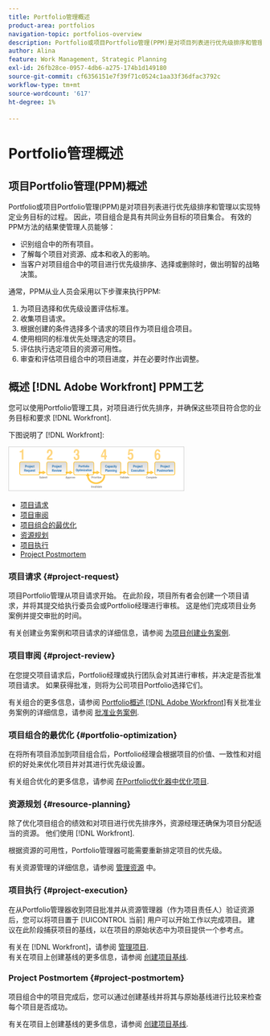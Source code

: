```yaml
---
title: Portfolio管理概述
product-area: portfolios
navigation-topic: portfolios-overview
description: Portfolio或项目Portfolio管理(PPM)是对项目列表进行优先级排序和管理以实现特定业务目标的过程。 组合是具有共同业务目标的项目的集合。
author: Alina
feature: Work Management, Strategic Planning
exl-id: 26fb28ce-0957-4db6-a275-174b1d149180
source-git-commit: cf6356151e7f39f71c0524c1aa33f36dfac3792c
workflow-type: tm+mt
source-wordcount: '617'
ht-degree: 1%

---
```


# Portfolio管理概述

## 项目Portfolio管理(PPM)概述

Portfolio或项目Portfolio管理(PPM)是对项目列表进行优先级排序和管理以实现特定业务目标的过程。 因此，项目组合是具有共同业务目标的项目集合。 有效的PPM方法的结果使管理人员能够：

* 识别组合中的所有项目。
* 了解每个项目对资源、成本和收入的影响。
* 当客户对项目组合中的项目进行优先级排序、选择或删除时，做出明智的战略决策。

通常，PPM从业人员会采用以下步骤来执行PPM:

1. 为项目选择和优先级设置评估标准。
1. 收集项目请求。
1. 根据创建的条件选择多个请求的项目作为项目组合项目。
1. 使用相同的标准优先处理选定的项目。
1. 评估执行选定项目的资源可用性。
1. 审查和评估项目组合中的项目进度，并在必要时作出调整。

## 概述 [!DNL Adobe Workfront] PPM工艺

您可以使用Portfolio管理工具，对项目进行优先排序，并确保这些项目符合您的业务目标和要求 [!DNL Workfront].

下图说明了 [!DNL Workfront]:

![](assets/pm1-350x88.png)

* [项目请求](#project-request)
* [项目审阅](#project-review)
* [项目组合的最优化](#portfolio-optimization)
* [资源规划](#resource-planning)
* [项目执行](#project-execution)
* [Project Postmortem](#project-postmortem)

### 项目请求 {#project-request}

项目Portfolio管理从项目请求开始。 在此阶段，项目所有者会创建一个项目请求，并将其提交给执行委员会或Portfolio经理进行审核。 这是他们完成项目业务案例并提交审批的时间。

有关创建业务案例和项目请求的详细信息，请参阅 [为项目创建业务案例](../../../manage-work/projects/define-a-business-case/create-business-case.md).

### 项目审阅 {#project-review}

在您提交项目请求后，Portfolio经理或执行团队会对其进行审核，并决定是否批准项目请求。 如果获得批准，则将为公司项目Portfolio选择它们。

有关组合的更多信息，请参阅 [Portfolio概述 [!DNL Adobe Workfront]](../../../manage-work/portfolios/portfolios-overview/portfolio-overview.md)有关批准业务案例的详细信息，请参阅 [批准业务案例](../../../manage-work/projects/define-a-business-case/approve-business-case.md).

### 项目组合的最优化 {#portfolio-optimization}

在将所有项目添加到项目组合后，Portfolio经理会根据项目的价值、一致性和对组织的好处来优化项目并对其进行优先级设置。

有关组合优化的更多信息，请参阅 [在Portfolio优化器中优化项目](../../../manage-work/portfolios/portfolio-optimizer/optimize-projects-in-portfolio-optimizer.md).

### 资源规划 {#resource-planning}

除了优化项目组合的绩效和对项目进行优先排序外，资源经理还确保为项目分配适当的资源。 他们使用 [!DNL Workfront].

根据资源的可用性，Portfolio管理器可能需要重新排定项目的优先级。

有关资源管理的详细信息，请参阅 [管理资源](../../../resource-mgmt/manage-resources.md) 中。

### 项目执行 {#project-execution}

在从Portfolio管理器收到项目批准并从资源管理器（作为项目责任人）验证资源后，您可以将项目置于 [!UICONTROL 当前] 用户可以开始工作以完成项目。 建议在此阶段捕获项目的基线，以在项目的原始状态中为项目提供一个参考点。

有关在 [!DNL Workfront]，请参阅 [管理项目](../../../manage-work/projects/manage-projects/manage-projects-overview.md).\
有关在项目上创建基线的更多信息，请参阅 [创建项目基线](../../../manage-work/projects/create-projects/create-baselines.md).

### Project Postmortem {#project-postmortem}

项目组合中的项目完成后，您可以通过创建基线并将其与原始基线进行比较来检查每个项目是否成功。

有关在项目上创建基线的更多信息，请参阅 [创建项目基线](../../../manage-work/projects/create-projects/create-baselines.md).

